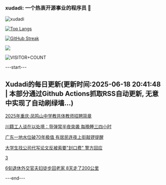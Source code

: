 ### xudadi: 一个热衷开源事业的程序员 👋

![xudadi](https://github-readme-stats-git-masterorgs-github-readme-stats-team.vercel.app/api?username=xudadi)

[![Top Langs](https://github-readme-stats.vercel.app/api/top-langs/?username=xudadi)](https://github.com/anuraghazra/github-readme-stats)

[![GitHub Streak](https://streak-stats.demolab.com?user=xudadi&locale=zh_Hans)](https://git.io/streak-stats)

![](https://raw.githubusercontent.com/xudadi/xudadi/main/assets/github-contribution-grid-snake.svg)

![VISITOR+COUNT](https://komarev.com/ghpvc/?username=xudadi&label=VISITOR+COUNT)


---start---

## Xudadi的每日更新(更新时间:2025-06-18 20:41:48 | 本部分通过Github Actions抓取RSS自动更新, 无意中实现了自动刷绿墙...)

[2025年重庆·凤鸣山中学教共体教师招聘简章](https://www.gongkaoleida.com/article/2460146)

[川籍工人谈在以处境：导弹常半夜突袭 每晚睡三四小时](https://m.163.com/news/article/K2BP265T0514D3UH.html)

[广东一地水位破70年极值 有居民连夜上街敲锣提醒](https://m.163.com/news/article/K2BP09S2051492T3.html)

[大学生找公司代写论文反被索要"封口费" 警方回应](https://m.163.com/news/article/K2BMHL4D053469M5.html)

[3](https://m.163.com/touch/news/sub/domestic)

[6旬退休外交官夫妇徒步回老家 8天走了200公里](https://m.163.com/news/article/K2BLFSOK051492T3.html)

---end---
